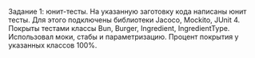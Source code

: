 Задание 1: юнит-тесты.
На указанную заготовку кода написаны юнит тесты. Для этого подключены библиотеки Jacoco, Mockito, JUnit 4.
Покрыты тестами классы Bun, Burger, Ingredient, IngredientType. Использовал моки, стабы и параметризацию.
Процент покрытия у указанных классов 100%.